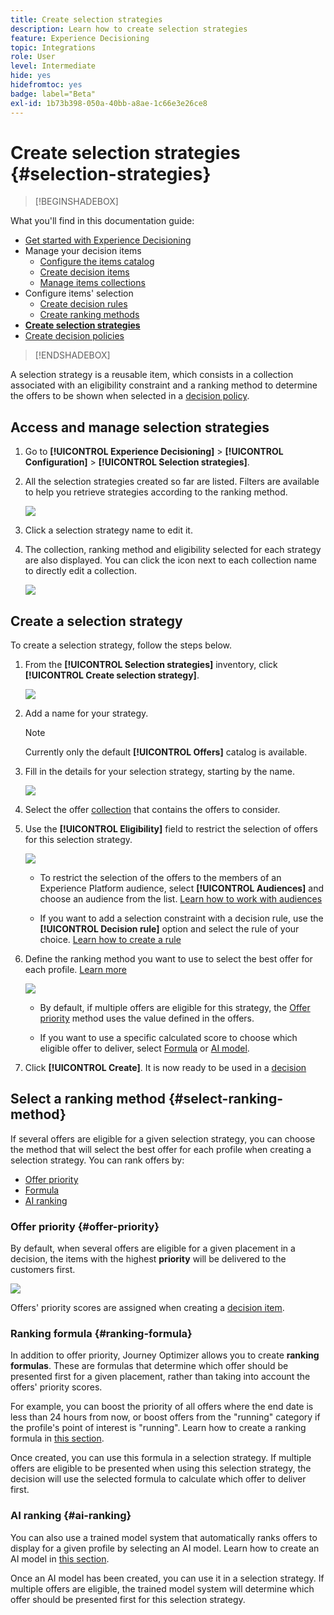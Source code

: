 ```yaml
---
title: Create selection strategies
description: Learn how to create selection strategies
feature: Experience Decisioning
topic: Integrations
role: User
level: Intermediate
hide: yes
hidefromtoc: yes
badge: label="Beta"
exl-id: 1b73b398-050a-40bb-a8ae-1c66e3e26ce8
---
```

# Create selection strategies {#selection-strategies}

>[!BEGINSHADEBOX]

What you'll find in this documentation guide:

* [Get started with Experience Decisioning](gs-experience-decisioning.md)
* Manage your decision items
    * [Configure the items catalog](catalogs.md)
    * [Create decision items](items.md)
    * [Manage items collections](collections.md)
* Configure items' selection
    * [Create decision rules](rules.md)
    * [Create ranking methods](ranking.md)
* **[Create selection strategies](selection-strategies.md)**
* [Create decision policies](create-decision.md)

>[!ENDSHADEBOX]

A selection strategy is a reusable item, which consists in a collection associated with an eligibility constraint and a ranking method to determine the offers to be shown when selected in a [decision policy](create-decision.md).

## Access and manage selection strategies

1. Go to **[!UICONTROL Experience Decisioning]** > **[!UICONTROL Configuration]** > **[!UICONTROL Selection strategies]**.

1. All the selection strategies created so far are listed. Filters are available to help you retrieve strategies according to the ranking method.

    ![](assets/strategy-list-filters.png)

1. Click a selection strategy name to edit it.

1. The collection, ranking method and eligibility selected for each strategy are also displayed. You can click the icon next to each collection name to directly edit a collection.

    ![](assets/strategy-list-edit-collection.png)

## Create a selection strategy

To create a selection strategy, follow the steps below.

1. From the **[!UICONTROL Selection strategies]** inventory, click **[!UICONTROL Create selection strategy]**.

    ![](assets/strategy-create-button.png)

1. Add a name for your strategy.

    >[!NOTE]
    >
    >Currently only the default **[!UICONTROL Offers]** catalog is available.

1. Fill in the details for your selection strategy, starting by the name.

    ![](assets/strategy-create-screen.png)

1. Select the offer [collection](collections.md) that contains the offers to consider.

1. Use the **[!UICONTROL Eligibility]** field to restrict the selection of offers for this selection strategy.

    ![](assets/strategy-create-eligibility.png)

    * To restrict the selection of the offers to the members of an Experience Platform audience, select **[!UICONTROL Audiences]** and choose an audience from the list. [Learn how to work with audiences](../audience/about-audiences.md)

    * If you want to add a selection constraint with a decision rule, use the **[!UICONTROL Decision rule]** option and select the rule of your choice. [Learn how to create a rule](rules.md)

1. Define the ranking method you want to use to select the best offer for each profile. [Learn more](#select-ranking-method)

    ![](assets/strategy-create-ranking.png)

    * By default, if multiple offers are eligible for this strategy, the [Offer priority](#offer-priority) method uses the value defined in the offers.

    * If you want to use a specific calculated score to choose which eligible offer to deliver, select [Formula](#ranking-formula) or [AI model](#ai-ranking).

1. Click **[!UICONTROL Create]**. It is now ready to be used in a [decision](create-decision.md)

## Select a ranking method {#select-ranking-method}

If several offers are eligible for a given selection strategy, you can choose the method that will select the best offer for each profile when creating a selection strategy. You can rank offers by:

* [Offer priority](#offer-priority)
* [Formula](#ranking-formula)
* [AI ranking](#ai-ranking)

### Offer priority {#offer-priority}

By default, when several offers are eligible for a given placement in a decision, the items with the highest **priority** will be delivered to the customers first.

![](assets/item-priority.png)

Offers' priority scores are assigned when creating a [decision item](items.md).

### Ranking formula {#ranking-formula}

In addition to offer priority, Journey Optimizer allows you to create **ranking formulas**. These are formulas that determine which offer should be presented first for a given placement, rather than taking into account the offers' priority scores.

For example, you can boost the priority of all offers where the end date is less than 24 hours from now, or boost offers from the "running" category if the profile's point of interest is "running". Learn how to create a ranking formula in [this section](ranking.md).

Once created, you can use this formula in a selection strategy. If multiple offers are eligible to be presented when using this selection strategy, the decision will use the selected formula to calculate which offer to deliver first.

### AI ranking {#ai-ranking}

You can also use a trained model system that automatically ranks offers to display for a given profile by selecting an AI model. Learn how to create an AI model in [this section](ranking.md).

Once an AI model has been created, you can use it in a selection strategy. If multiple offers are eligible, the trained model system will determine which offer should be presented first for this selection strategy.
